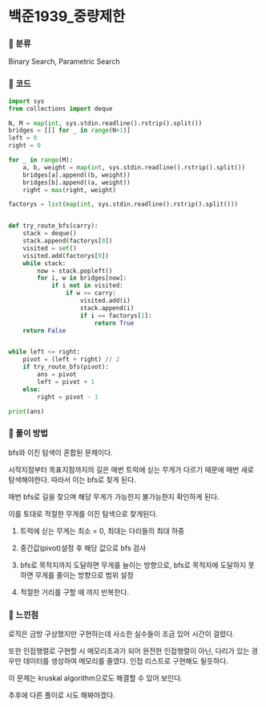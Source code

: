 # 백준1939\_중량제한

### &#127822; 분류

Binary Search, Parametric Search

### &#127822; 코드

```python
import sys
from collections import deque

N, M = map(int, sys.stdin.readline().rstrip().split())
bridges = [[] for _ in range(N+1)]
left = 0
right = 0

for _ in range(M):
    a, b, weight = map(int, sys.stdin.readline().rstrip().split())
    bridges[a].append((b, weight))
    bridges[b].append((a, weight))
    right = max(right, weight)

factorys = list(map(int, sys.stdin.readline().rstrip().split()))


def try_route_bfs(carry):
    stack = deque()
    stack.append(factorys[0])
    visited = set()
    visited.add(factorys[0])
    while stack:
        now = stack.popleft()
        for i, w in bridges[now]:
            if i not in visited:
                if w >= carry:
                    visited.add(i)
                    stack.append(i)
                    if i == factorys[1]:
                        return True
    return False


while left <= right:
    pivot = (left + right) // 2
    if try_route_bfs(pivot):
        ans = pivot
        left = pivot + 1
    else:
        right = pivot - 1

print(ans)
```

### &#127822; 풀이 방법

bfs와 이진 탐색이 혼합된 문제이다.

시작지점부터 목표지점까지의 길은 매번 트럭에 싣는 무게가 다르기 때문에 매번 새로 탐색해야한다. 따라서 이는 bfs로 찾게 된다.

매번 bfs로 길을 찾으며 해당 무게가 가능한지 불가능한지 확인하게 된다.

이를 토대로 적절한 무게를 이진 탐색으로 찾게된다.

1. 트럭에 싣는 무게는 최소 = 0, 최대는 다리들의 최대 하중

2. 중간값(pivot)설정 후 해당 값으로 bfs 검사

3. bfs로 목적지까지 도달하면 무게를 늘이는 방향으로, bfs로 목적지에 도달하지 못하면 무게를 줄이는 방향으로 범위 설정

4. 적절한 거리를 구할 때 까지 반복한다.

### &#127822; 느낀점

로직은 금방 구상했지만 구현하는데 사소한 실수들이 조금 있어 시간이 걸렸다.

또한 인접행렬로 구현할 시 메모리초과가 되어 완전한 인접행렬이 아닌, 다리가 있는 경우만 데이터를 생성하여 메모리를 줄였다. 인접 리스트로 구현해도 될듯하다.

이 문제는 kruskal algorithm으로도 해결할 수 있어 보인다.

추후에 다른 풀이로 시도 해봐야겠다.
